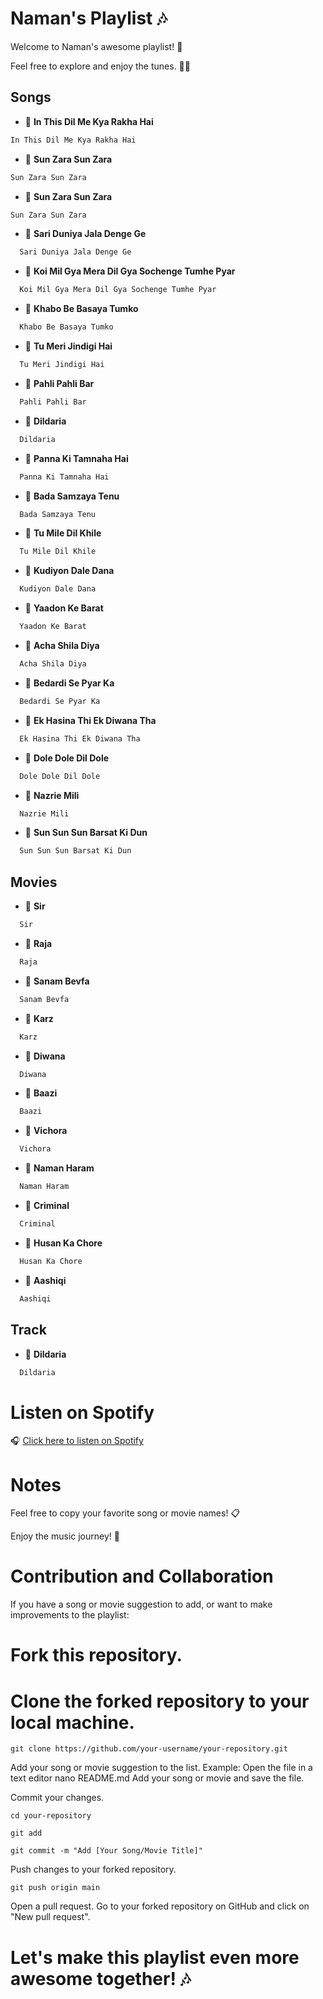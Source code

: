 # Naman's Playlist 🎶

Welcome to Naman's awesome playlist! 🎉

Feel free to explore and enjoy the tunes. 🕺💃

## Songs

- 🎵 **In This Dil Me Kya Rakha Hai**

```bash
In This Dil Me Kya Rakha Hai
```
- 🎵 **Sun Zara Sun Zara**
```bash
Sun Zara Sun Zara

```
- 🎵 **Sun Zara Sun Zara**

```bash
Sun Zara Sun Zara
```
- 🎵 **Sari Duniya Jala Denge Ge**

```bash
  Sari Duniya Jala Denge Ge
```

- 🎵 **Koi Mil Gya Mera Dil Gya Sochenge Tumhe Pyar**
```bash
  Koi Mil Gya Mera Dil Gya Sochenge Tumhe Pyar
```

- 🎵 **Khabo Be Basaya Tumko**
```bash
  Khabo Be Basaya Tumko
```
- 🎵 **Tu Meri Jindigi Hai**
```bash
  Tu Meri Jindigi Hai
```

- 🎵 **Pahli Pahli Bar**
```bash
  Pahli Pahli Bar
```
- 🎤 **Dildaria**
```bash
  Dildaria
```
- 🎵 **Panna Ki Tamnaha Hai**
```bash
  Panna Ki Tamnaha Hai
```
- 🎵 **Bada Samzaya Tenu**
```bash
  Bada Samzaya Tenu
```
- 🎵 **Tu Mile Dil Khile**
```bash
  Tu Mile Dil Khile
```
- 🎵 **Kudiyon Dale Dana**
```bash
  Kudiyon Dale Dana
```


- 🎵 **Yaadon Ke Barat**
```bash
  Yaadon Ke Barat
```
- 🎵 **Acha Shila Diya**
```bash
  Acha Shila Diya
```

- 🎵 **Bedardi Se Pyar Ka**
```bash
  Bedardi Se Pyar Ka
```

- 🎵 **Ek Hasina Thi Ek Diwana Tha**
```bash
  Ek Hasina Thi Ek Diwana Tha
```

- 🎵 **Dole Dole Dil Dole**
```bash
  Dole Dole Dil Dole
```

- 🎵 **Nazrie Mili**
```bash
  Nazrie Mili
```

- 🎵 **Sun Sun Sun Barsat Ki Dun**
```bash
  Sun Sun Sun Barsat Ki Dun
```

## Movies

- 🎥 **Sir**
```bash
  Sir
```
- 🎥 **Raja**
```bash
  Raja
```
- 🎥 **Sanam Bevfa**
```bash
  Sanam Bevfa
```
- 🎥 **Karz**
```bash
  Karz
```
- 🎥 **Diwana**
```bash
  Diwana
```
- 🎥 **Baazi**
```bash
  Baazi
```
- 🎥 **Vichora**
```bash
  Vichora
```
- 🎥 **Naman Haram**
```bash
  Naman Haram
```
- 🎥 **Criminal**
```bash
  Criminal
```
- 🎥 **Husan Ka Chore**
```bash
  Husan Ka Chore
```
- 🎥 **Aashiqi**
```bash
  Aashiqi
```

## Track
- 🎤 **Dildaria**
```bash
  Dildaria
```

# Listen on Spotify

🎧 [Click here to listen on Spotify](https://open.spotify.com/embed/playlist/4mt5PCzlz3DzGp8UOLQVIz?utm_source=generator)

# Notes

Feel free to copy your favorite song or movie names! 📋

Enjoy the music journey! 🚀

# Contribution and Collaboration

If you have a song or movie suggestion to add, or want to make improvements to the playlist:


# Fork this repository.
# Clone the forked repository to your local machine.
```
git clone https://github.com/your-username/your-repository.git
```

 Add your song or movie suggestion to the list.
 Example: Open the file in a text editor
 nano README.md
 Add your song or movie and save the file.

 Commit your changes.
```
cd your-repository
```

```
git add
```
```
git commit -m "Add [Your Song/Movie Title]"
```

 Push changes to your forked repository.
```
git push origin main
```

 Open a pull request.
 Go to your forked repository on GitHub and click on "New pull request".

# Let's make this playlist even more awesome together! 🎶
